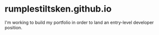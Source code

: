 # rumplestiltsken.github.io
I'm working to build my portfolio in order to land an entry-level developer position.
